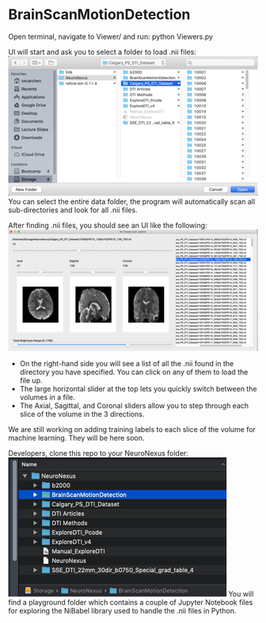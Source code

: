 # BrainScanMotionDetection

Open terminal, navigate to Viewer/ and run:
	python Viewers.py

UI will start and ask you to select a folder to load .nii files:
![](playground/temp_dir/browse.png)
You can select the entire data folder, the program will automatically scan all sub-directories and look for all .nii files.

After finding .nii files, you should see an UI like the following:
![](playground/temp_dir/screenshot.png)
- On the right-hand side you will see a list of all the .nii found in the directory you have specified. You can click on any of them to load the file up.
- The large horizontal slider at the top lets you quickly switch between the volumes in a file. 
- The Axial, Sagittal, and Coronal sliders allow you to step through each slice of the volume in the 3 directions.

We are still working on adding training labels to each slice of the volume for machine learning. They will be here soon.

Developers, clone this repo to your NeuroNexus folder:
![](playground/temp_dir/folder_structure.png)
You will find a playground folder which contains a couple of Jupyter Notebook files for exploring the NiBabel library used to handle the .nii files in Python.